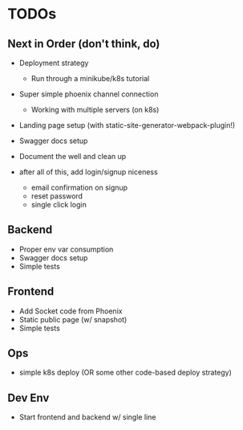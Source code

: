 # TODOs

## Next in Order (don't think, do)

- Deployment strategy

  - Run through a minikube/k8s tutorial

- Super simple phoenix channel connection
  - Working with multiple servers (on k8s)
- Landing page setup (with static-site-generator-webpack-plugin!)
- Swagger docs setup

- Document the well and clean up
- after all of this, add login/signup
  niceness
  - email confirmation on signup
  - reset password
  - single click login

## Backend

- Proper env var consumption
- Swagger docs setup
- Simple tests

## Frontend

- Add Socket code from Phoenix
- Static public page (w/ snapshot)
- Simple tests

## Ops

- simple k8s deploy (OR some other code-based deploy strategy)

## Dev Env

- Start frontend and backend w/ single line
